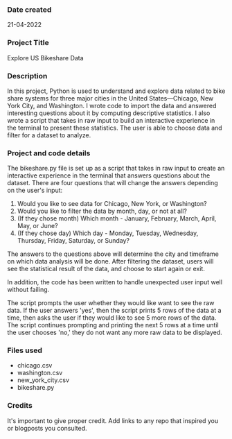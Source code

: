 
### Date created
21-04-2022

### Project Title
Explore US Bikeshare Data

### Description
In this project, Python is used to understand and explore data related to bike share systems for three major cities in the United States—Chicago, New York City, and Washington. I wrote code to import the data and answered interesting questions about it by computing descriptive statistics. I also wrote a script that takes in raw input to build an interactive experience in the terminal to present these statistics. The user is able to choose data and filter for a dataset to analyze.

### Project and code details
The bikeshare.py file is set up as a script that takes in raw input to create an interactive experience in the terminal that answers questions about the dataset. There are four questions that will change the answers depending on the user's input:

1. Would you like to see data for Chicago, New York, or Washington?
2. Would you like to filter the data by month, day, or not at all?
3. (If they chose month) Which month - January, February, March, April, May, or June?
4. (If they chose day) Which day - Monday, Tuesday, Wednesday, Thursday, Friday, Saturday, or Sunday?

The answers to the questions above will determine the city and timeframe on which data analysis will be done. After filtering the dataset, users will see the statistical result of the data, and choose to start again or exit. 

In addition, the code has been written to handle unexpected user input well without failing. 

The script prompts the user whether they would like want to see the raw data. If the user answers 'yes', then the script prints 5 rows of the data at a time, then asks the user if they would like to see 5 more rows of the data. The script continues prompting and printing the next 5 rows at a time until the user chooses 'no,' they do not want any more raw data to be displayed.

### Files used
- chicago.csv
- washington.csv
- new_york_city.csv
- bikeshare.py

### Credits
It's important to give proper credit. Add links to any repo that inspired you or blogposts you consulted.

